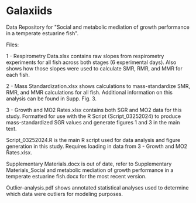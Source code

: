 # Galaxiids
Data Repository for "Social and metabolic mediation of growth performance in a temperate estuarine fish".

Files:

  1 - Respirometry Data.xlsx contains raw slopes from respirometry experiments for all fish across both stages (6 experimental days). Also shows how those slopes were used to calculate SMR, RMR, and MMR for each fish.

  2 - Mass Standardization.xlsx shows calculations to mass-standardize SMR, RMR, and MMR calculations for all fish. Additional information on this analysis can be found in Supp. Fig. 3.

  3 - Growth and MO2 Rates.xlsx contains both SGR and MO2 data for this study. Formatted for use with the R Script (Script_03252024) to produce mass-standardized SGR values and generate figures 1 and 3 in the main text.

  Script_03252024.R is the main R script used for data analysis and figure generation in this study. Requires loading in data from 3 - Growth and MO2 Rates.xlsx.

  Supplementary Materials.docx is out of date, refer to Supplementary Materials_Social and metabolic mediation of growth performance in a temperate estuarine fish.docx for the most recent version.

  Outlier-analysis.pdf shows annotated statistical analyses used to determine which data were outliers for modeling purposes.
